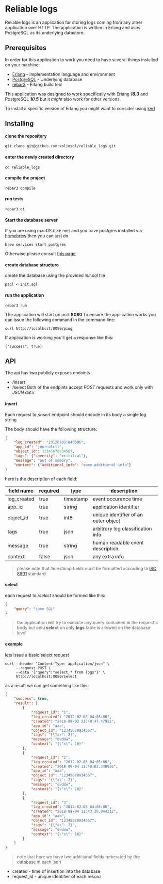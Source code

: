 # Reliable logs

Reliable logs is an application for storing logs coming from any other application over HTTP. The application is written in Erlang and uses PostgreSQL as its underlying datastore.

## Prerequisites

In order for this application to work you need to have several things installed on your machine:
* [Erlang](https://www.erlang.org/) - Implementation language and environment
* [PostgreSQL](https://www.postgresql.org/) - Underlying database
* [rebar3](https://www.rebar3.org/) - Erlang build tool

This application was designed to work specifically with Erlang _**18.3**_ and PostgreSQL _**10.5**_ but it *might* also work for other versions.

To install a specific version of Erlang you might want to consider using [kerl](https://github.com/kerl/kerl)

## Installing
#### clone the repository
```
git clone git@github.com:kolinsol/reliable_logs.git
```
#### enter the newly created directory
```
cd reliable_logs
```
#### compile the project
```
rebar3 compile
```
#### run tests
```
rebar3 ct
```
#### Start the database server
If you are using macOS (like me) and you have postgres installed via [homebrew](https://brew.sh/)
then you can just do
```
brew services start postgres
```
Otherwise please consult [this page](https://www.postgresql.org/docs/9.1/static/server-start.html)
#### create database structure
create the database using the provided *init.sql* file
```
psql < init.sql
```
#### run the application
```
rebar3 run
```
The application will start on port **8080**
To ensure the application works you can issue the following command
in the command line:
```
curl http://localhost:8080/ping
```
If application is working you'll get a response like this:
```
{"success": true}
```
## API
The api has two publicly exposes endoints
* /insert
* /select
Both of the endpints accept *POST* requests and work only with *JSON* data
#### insert
Each request to */insert* endpoint should encode in its body a single log string

The body should have the following structure:
```json
{
	"log_created": "20120203T040506",
	"app_id": "journalctl",
	"object_id": 12345678934567,
	"tags": {"severity": "crititcal"},
	"message": "out of memory",
	"context": {"additional_info": "some additional info"}
}
```
here is the description of each field:

|field name|required|type|description|
|-|-|-|-|
|log_created|true|timestamp|event occurence time|
|app_id|true|string|application identifier|
|object_id|true|int8|unique identifier of an outer object|
|tags|true|json|arbitrary log classification info|
|message|true|string|human readable event description|
|context|false|json|any extra info|

> please note that *timestamp* fields must be formatted according to [ISO 8601](https://en.wikipedia.org/wiki/ISO_8601) standard 
#### select
each request to */select* should be formed like this:
```json
{
	"query": "some SQL"
}
```
> the application will try to execute any query contained in the request's body
> but onlu **select** on only **logs** table is allowed on the database level
#### example
lets issue a basic select request
```
curl --header "Content-Type: application/json" \
     --request POST \
     --data '{"query":"select * from logs"}' \
     http://localhost:8080/select
```
as a result we can get something like this:
``` json
{
    "success": true,
    "result": [
        {
            "request_id": "1",
            "log_created": "2012-02-03 04:05:06",
            "created": "2018-09-03 21:48:47.47922",
            "app_id": "aaa",
            "object_id": "12345678934567",
            "tags": "{\"a\": 2}",
            "message": "dwddw",
            "context": "{\"s\": 10}"
        },
        {
            "request_id": "2",
            "log_created": "2012-02-03 04:05:06",
            "created": "2018-09-04 11:40:03.348056",
            "app_id": "aaa",
            "object_id": "12345678934567",
            "tags": "{\"a\": 2}",
            "message": "dwddw",
            "context": "{\"s\": 10}"
        },
        {
            "request_id": "3",
            "log_created": "2012-02-03 04:05:06",
            "created": "2018-09-04 11:43:38.044312",
            "app_id": "aaa",
            "object_id": "12345678934567",
            "tags": "{\"a\": 2}",
            "message": "dwddw",
            "context": "{\"s\": 10}"
        }
    ]
}
```
> note that here we have two additional fields geberated by the database in each json
* created - time of insertion into the database
* request_id - unique identifier of each record

